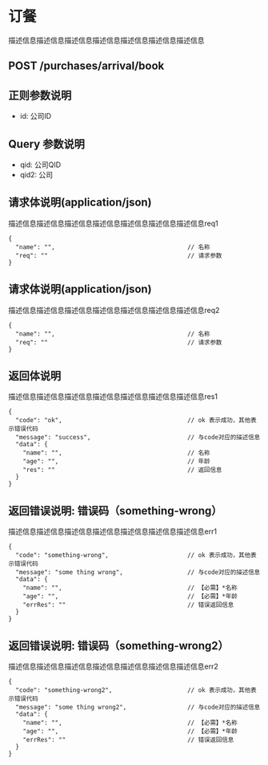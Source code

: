 # 订餐
描述信息描述信息描述信息描述信息描述信息描述信息描述信息
## POST /purchases/arrival/book

## 正则参数说明
- id: 公司ID

## Query 参数说明
- qid: 公司QID
- qid2: 公司

## 请求体说明(application/json)

描述信息描述信息描述信息描述信息描述信息描述信息描述信息req1
```json5
{
  "name": "",                                     // 名称
  "req": ""                                       // 请求参数
}
```

## 请求体说明(application/json)

描述信息描述信息描述信息描述信息描述信息描述信息描述信息req2
```json5
{
  "name": "",                                     // 名称
  "req": ""                                       // 请求参数
}
```

## 返回体说明

描述信息描述信息描述信息描述信息描述信息描述信息描述信息res1
```json5
{
  "code": "ok",                                   // ok 表示成功，其他表示错误代码
  "message": "success",                           // 与code对应的描述信息
  "data": {
    "name": "",                                   // 名称
    "age": "",                                    // 年龄
    "res": ""                                     // 返回信息
  }
}
```

## 返回错误说明: 错误码（something-wrong）

描述信息描述信息描述信息描述信息描述信息描述信息描述信息err1
```json5
{
  "code": "something-wrong",                      // ok 表示成功，其他表示错误代码
  "message": "some thing wrong",                  // 与code对应的描述信息
  "data": {
    "name": "",                                   // 【必需】*名称
    "age": "",                                    // 【必需】*年龄
    "errRes": ""                                  // 错误返回信息
  }
}
```

## 返回错误说明: 错误码（something-wrong2）

描述信息描述信息描述信息描述信息描述信息描述信息描述信息err2
```json5
{
  "code": "something-wrong2",                     // ok 表示成功，其他表示错误代码
  "message": "some thing wrong2",                 // 与code对应的描述信息
  "data": {
    "name": "",                                   // 【必需】*名称
    "age": "",                                    // 【必需】*年龄
    "errRes": ""                                  // 错误返回信息
  }
}
```